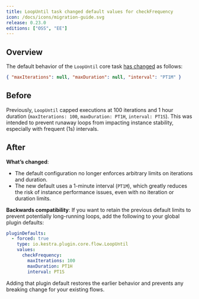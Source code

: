 ```yaml
---
title: LoopUntil task changed default values for checkFrequency
icon: /docs/icons/migration-guide.svg
release: 0.23.0
editions: ["OSS", "EE"]
---
```



## Overview

The default behavior of the `LoopUntil` core task [has changed](https://github.com/kestra-io/kestra/issues/9152#issuecomment-2929847060) as follows:

```json
{ "maxIterations": null, "maxDuration": null, "interval": "PT1M" }
```

## Before

Previously, `LoopUntil` capped executions at 100 iterations and 1 hour duration (`maxIterations: 100`, `maxDuration: PT1H`, `interval: PT1S`). This was intended to prevent runaway loops from impacting instance stability, especially with frequent (1s) intervals.

## After

**What’s changed**:
- The default configuration no longer enforces arbitrary limits on iterations and duration.
- The new default uses a 1-minute interval (`PT1M`), which greatly reduces the risk of instance performance issues, even with no iteration or duration limits.

**Backwards compatibility**: If you want to retain the previous default limits to prevent potentially long-running loops, add the following to your global plugin defaults:

```yaml
pluginDefaults:
  - forced: true
    type: io.kestra.plugin.core.flow.LoopUntil
    values:
      checkFrequency:
        maxIterations: 100
        maxDuration: PT1H
        interval: PT1S
```

Adding that plugin default restores the earlier behavior and prevents any breaking change for your existing flows.
